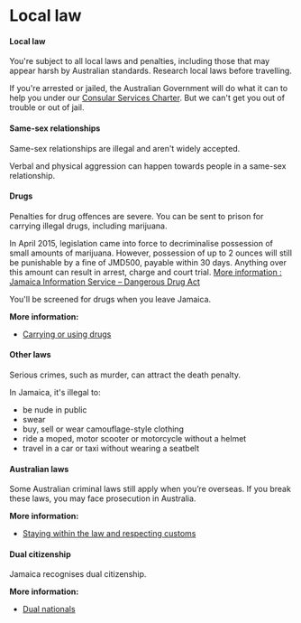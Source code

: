 # Local law

#### Local law

You're subject to all local laws and penalties, including those that may appear harsh by Australian standards. Research local laws before travelling.

If you're arrested or jailed, the Australian Government will do what it can to help you under our [Consular Services Charter](/consular-services/consular-services-charter "Consular Services Charter"). But we can't get you out of trouble or out of jail.

#### Same-sex relationships

Same-sex relationships are illegal and aren't widely accepted.

Verbal and physical aggression can happen towards people in a same-sex relationship.

#### Drugs

Penalties for drug offences are severe. You can be sent to prison for carrying illegal drugs, including marijuana.

In April 2015, legislation came into force to decriminalise possession of small amounts of marijuana. However, possession of up to 2 ounces will still be punishable by a fine of JMD500, payable within 30 days. Anything over this amount can result in arrest, charge and court trial. [More information : Jamaica Information Service – Dangerous Drug Act](https://jis.gov.jm/features/dangerous-drugs-act-facts/)

You'll be screened for drugs when you leave Jamaica.

**More information:**

* [Carrying or using drugs](/before-you-go/laws/drugs "Carrying or using drugs")

#### Other laws

Serious crimes, such as murder, can attract the death penalty.

In Jamaica, it's illegal to:

* be nude in public
* swear
* buy, sell or wear camouflage-style clothing
* ride a moped, motor scooter or motorcycle without a helmet
* travel in a car or taxi without wearing a seatbelt

#### Australian laws

Some Australian criminal laws still apply when you’re overseas. If you break these laws, you may face prosecution in Australia.

**More information:**

* [Staying within the law and respecting customs](/before-you-go/laws "Staying within the law")

#### Dual citizenship

Jamaica recognises dual citizenship.

**More information:**

* [Dual nationals](/before-you-go/who-you-are/dual-nationals "Advice for dual nationals")